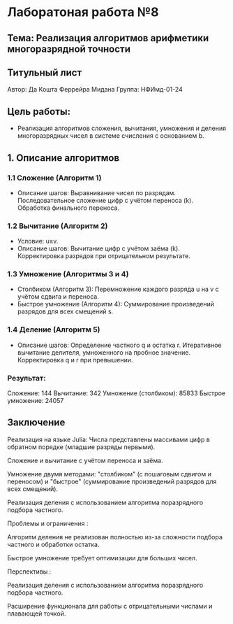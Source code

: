 # Лаборатоная работа №8

## Тема: Реализация алгоритмов арифметики многоразрядной точности

## Титульный лист
Автор: Да Кошта Феррейра Мидана
Группа: НФИмд-01-24

## Цель работы: 
- Реализация алгоритмов сложения, вычитания, умножения и деления многоразрядных чисел в системе счисления с основанием b.
## 1. Описание алгоритмов
### 1.1 Сложение (Алгоритм 1)

- Описание шагов:
Выравнивание чисел по разрядам.
Последовательное сложение цифр с учётом переноса (k).
Обработка финального переноса.

### 1.2 Вычитание (Алгоритм 2)

- Условие: u≥v.
- Описание шагов:
Вычитание цифр с учётом заёма (k).
Корректировка разрядов при отрицательном результате.

### 1.3 Умножение (Алгоритмы 3 и 4)

- Столбиком (Алгоритм 3):
Перемножение каждого разряда u на v с учётом сдвига и переноса.
- Быстрое умножение (Алгоритм 4):
Суммирование произведений разрядов для всех смещений s.

### 1.4 Деление (Алгоритм 5)

- Описание шагов:
Определение частного q и остатка r.
Итеративное вычитание делителя, умноженного на пробное значение.
Корректировка q и r при превышении.

### Результат:

Сложение: 144
Вычитание: 342
Умножение (столбиком): 85833
Быстрое умножение: 24057

## Заключение
Реализация на языке Julia: Числа представлены массивами цифр в обратном порядке (младшие разряды первыми).

Сложение и вычитание с учётом переноса и заёма.

Умножение двумя методами: "столбиком" (с пошаговым сдвигом и переносом) и "быстрое" (суммирование произведений разрядов для всех смещений).

Реализация деления с использованием алгоритма поразрядного подбора частного.

Проблемы и ограничения :

Алгоритм деления не реализован полностью из-за сложности подбора частного и обработки остатка.

Быстрое умножение требует оптимизации для больших чисел.

Перспективы :

Реализация деления с использованием алгоритма поразрядного подбора частного.

Расширение функционала для работы с отрицательными числами и плавающей точкой.
